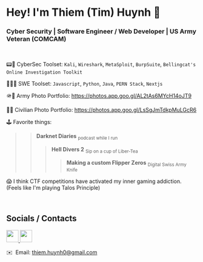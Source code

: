 # Hey! I'm Thiem (Tim) Huynh 👋
### Cyber Security | Software Engineer / Web Developer | US Army Veteran (COMCAM)

</br>

📟🔑 CyberSec Toolset: `Kali`, `Wireshark`, `MetaSploit`, `BurpSuite`, `Bellingcat's Online Investigation Toolkit`
 
👨‍💻🔧 SWE Toolset: `Javascript`, `Python`, `Java`, `PERN Stack`, `Nextjs`

🪖📸 Army Photo Portfolio: https://photos.app.goo.gl/AL2tAs6MYcH14oJT9

🤵📸 Civilian Photo Portfolio: https://photos.app.goo.gl/LsSgJmTdkpMuLGcR6

🕹️ Favorite things: 
>> **Darknet Diaries** <sub>podcast while I run</sub> 
>>> **Hell Divers 2** <sub>Sip on a cup of Liber-Tea</sub>
>>>> **Making a custom Flipper Zeros** <sub>Digital Swiss Army Knife</sub>

😱 I think CTF competitions have activated my inner gaming addiction. (Feels like I'm playing Talos Principle)

</br>

## Socials / Contacts

<p align="left"> <a href="https://www.github.com/thiem-dev" target="_blank" rel="noreferrer"> <picture> <source media="(prefers-color-scheme: dark)" srcset="https://raw.githubusercontent.com/danielcranney/readme-generator/main/public/icons/socials/github-dark.svg" /> <source media="(prefers-color-scheme: light)" srcset="https://raw.githubusercontent.com/danielcranney/readme-generator/main/public/icons/socials/github.svg" /> <img src="https://raw.githubusercontent.com/danielcranney/readme-generator/main/public/icons/socials/github.svg" width="32" height="32" /> </picture> </a> <a href="https://www.linkedin.com/in/thiem-dev" target="_blank" rel="noreferrer"> <picture> <source media="(prefers-color-scheme: dark)" srcset="https://raw.githubusercontent.com/danielcranney/readme-generator/main/public/icons/socials/linkedin-dark.svg" /> <source media="(prefers-color-scheme: light)" srcset="https://raw.githubusercontent.com/danielcranney/readme-generator/main/public/icons/socials/linkedin.svg" /> <img src="https://raw.githubusercontent.com/danielcranney/readme-generator/main/public/icons/socials/linkedin.svg" width="32" height="32" /> </picture> </a></p>

✉️  Email: [thiem.huynh0@gmail.com](mailto:thiem.huynh0@gmail.com)
